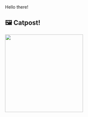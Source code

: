 Hello there!



## 🖼️ Catpost!

<sub>
    <img src="https://cdn2.thecatapi.com/images/bu2.jpg" height="256">
</sub>

